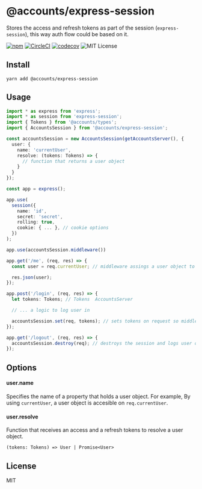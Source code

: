 # @accounts/express-session

Stores the access and refresh tokens as part of the session (`express-session`), this way auth flow could be based on it.

[![npm](https://img.shields.io/npm/v/@accounts/express-session.svg?maxAge=2592000)](https://www.npmjs.com/package/@accounts/express-session)
[![CircleCI](https://circleci.com/gh/accounts-js/express-session.svg?style=shield)](https://circleci.com/gh/accounts-js/rest)
[![codecov](https://codecov.io/gh/accounts-js/express-session/branch/master/graph/badge.svg)](https://codecov.io/gh/accounts-js/rest)
![MIT License](https://img.shields.io/badge/license-MIT-blue.svg)

## Install

```
yarn add @accounts/express-session
```

## Usage

```ts
import * as express from 'express';
import * as session from 'express-session';
import { Tokens } from '@accounts/types';
import { AccountsSession } from '@accounts/express-session';

const accountsSession = new AccountsSession(getAccountsServer(), {
  user: {
    name: 'currentUser',
    resolve: (tokens: Tokens) => {
      // function that returns a user object
    }
  }
});

const app = express();

app.use(
  session({
    name: 'id',
    secret: 'secret',
    rolling: true,
    cookie: { ... }, // cookie options
  })
);

app.use(accountsSession.middleware())

app.get('/me', (req, res) => {
  const user = req.currentUser; // middleware assings a user object to `req`

  res.json(user);
});

app.post('/login', (req, res) => {
  let tokens: Tokens; // Tokens  AccountsServer

  // ... a logic to log user in

  accountsSession.set(req, tokens); // sets tokens on request so middleware can access that
});

app.get('/logout', (req, res) => {
  accountsSession.destroy(req); // destroys the session and logs user out
});
```

## Options

#### user.name

Specifies the name of a property that holds a user object. For example, By using `currentUser`, a user object is accesible on `req.currentUser`.

#### user.resolve

Function that receives an access and a refresh tokens to resolve a user object.

```
(tokens: Tokens) => User | Promise<User>
```

## License

MIT
